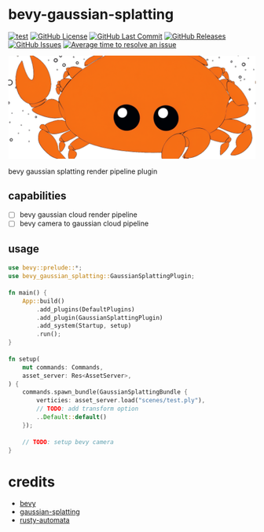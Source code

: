 # bevy-gaussian-splatting

[![test](https://github.com/mosure/bevy-gaussian-splatting/workflows/test/badge.svg)](https://github.com/Mosure/bevy-gaussian-splatting/actions?query=workflow%3Atest)
[![GitHub License](https://img.shields.io/github/license/mosure/bevy-gaussian-splatting)](https://raw.githubusercontent.com/mosure/bevy-gaussian-splatting/main/LICENSE)
[![GitHub Last Commit](https://img.shields.io/github/last-commit/mosure/bevy-gaussian-splatting)](https://github.com/mosure/bevy-gaussian-splatting)
[![GitHub Releases](https://img.shields.io/github/v/release/mosure/bevy-gaussian-splatting?include_prereleases&sort=semver)](https://github.com/mosure/bevy-gaussian-splatting/releases)
[![GitHub Issues](https://img.shields.io/github/issues/mosure/bevy-gaussian-splatting)](https://github.com/mosure/bevy-gaussian-splatting/issues)
[![Average time to resolve an issue](http://isitmaintained.com/badge/resolution/mosure/bevy-gaussian-splatting.svg)](http://isitmaintained.com/project/mosure/bevy-gaussian-splatting "Average time to resolve an issue")

![Alt text](docs/notferris.png)

bevy gaussian splatting render pipeline plugin

## capabilities

- [ ] bevy gaussian cloud render pipeline
- [ ] bevy camera to gaussian cloud pipeline

## usage

```rust
use bevy::prelude::*;
use bevy_gaussian_splatting::GaussianSplattingPlugin;

fn main() {
    App::build()
        .add_plugins(DefaultPlugins)
        .add_plugin(GaussianSplattingPlugin)
        .add_system(Startup, setup)
        .run();
}

fn setup(
    mut commands: Commands,
    asset_server: Res<AssetServer>,
) {
    commands.spawn_bundle(GaussianSplattingBundle {
        verticies: asset_server.load("scenes/test.ply"),
        // TODO: add transform option
        ..Default::default()
    });

    // TODO: setup bevy camera
}
```


# credits

- [bevy](https://github.com/bevyengine/bevy)
- [gaussian-splatting](https://github.dev/graphdeco-inria/gaussian-splatting)
- [rusty-automata](https://github.com/mosure/rusty-automata)
